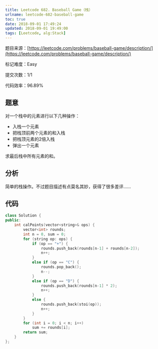 ```yaml
---
title: Leetcode 682. Baseball Game（栈）
urlname: leetcode-682-baseball-game
toc: true
date: 2018-09-01 17:49:24
updated: 2018-09-01 19:49:00
tags: [Leetcode, alg:Stack]
---
```


题目来源：[https://leetcode.com/problems/baseball-game/description/](https://leetcode.com/problems/baseball-game/description/)

标记难度：Easy

提交次数：1/1

代码效率：96.89%

## 题意

对一个栈中的元素进行以下几种操作：

* 入栈一个元素
* 把栈顶前两个元素的和入栈
* 把栈顶元素的2倍入栈
* 弹出一个元素

求最后栈中所有元素的和。

## 分析

简单的栈操作。不过题目描述有点莫名其妙，获得了很多差评……

## 代码

```cpp
class Solution {
public:
    int calPoints(vector<string>& ops) {
        vector<int> rounds;
        int n = 0, sum = 0;
        for (string op: ops) {
            if (op == "+") {
                rounds.push_back(rounds[n-1] + rounds[n-2]);
                n++;
            }
            else if (op == "C") {
                rounds.pop_back();
                n--;
            }
            else if (op == "D") {
                rounds.push_back(rounds[n-1] * 2);
                n++;
            }
            else {
                rounds.push_back(stoi(op));
                n++;
            }
        }
        for (int i = 0; i < n; i++)
            sum += rounds[i];
        return sum;
    }
};
```
